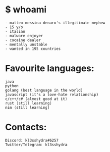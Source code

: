 # $ whoami
```
- matteo messina denaro's illegitimate nephew
- 15 y/o
- italian
- malware enjoyer
- cocaine dealer
- mentally unstable
- wanted in 195 countries
```

# Favourite languages:
```
java
python
golang (best language in the world)
javascript (it's a love-hate relationship)
c/c++/c# (almost good at it)
rust (still learning)
nim (still learning)
```
# Contacts:
```
Discord: kl3sshydra#6257
Twitter/Telegram: kl3sshydra
```

